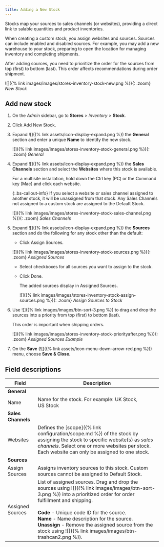 ```yaml
---
title: Adding a New Stock
---
```


Stocks map your sources to sales channels (or websites), providing a direct link to salable quantities and product inventories.

When creating a custom stock, you assign websites and sources. Sources can include enabled and disabled sources. For example, you may add a new warehouse to your stock, preparing to open the location for managing inventory and completing shipments.

After adding sources, you need to prioritize the order for the sources from top (first) to bottom (last). This order affects recommendations during order shipment.

![]({% link images/images/stores-inventory-stock-new.png %}){: .zoom}
_New Stock_

## Add new stock

1. On the _Admin_ sidebar, go to **Stores** > _Inventory_ > **Stock**.

1. Click <span class="btn">Add New Stock</span>.

1. Expand ![]({% link assets/icon-display-expand.png %}) the **General** section and enter a unique **Name** to identify the new stock.

   ![]({% link images/images/stores-inventory-stock-general.png %}){: .zoom}
   _General_

1. Expand ![]({% link assets/icon-display-expand.png %}) the **Sales Channels** section and select the **Websites** where this stock is available.

   For a multisite installation, hold down the Ctrl key (PC) or the Command key (Mac) and click each website.

   {:.bs-callout-info}
   If you select a website or sales channel assigned to another stock, it will be unassigned from that stock. Any Sales Channels not assigned to a custom stock are assigned to the Default Stock.

   ![]({% link images/images/stores-inventory-stock-sales-channel.png %}){: .zoom}
   _Sales Channels_

1. Expand ![]({% link assets/icon-display-expand.png %}) the **Sources** section and do the following for any stock other than the default:

    - Click <span class="btn">Assign Sources</span>.

    ![]({% link images/images/stores-inventory-stock-sources.png %}){: .zoom}
    _Assigned Sources_

    - Select checkboxes for all sources you want to assign to the stock.

    - Click <span class="btn">Done</span>.

      The added sources display in Assigned Sources.

      ![]({% link images/images/stores-inventory-stock-assign-sources.png %}){: .zoom}
      _Assign Sources to Stock_

1. Use ![]({% link images/images/btn-sort-3.png %}) to drag and drop the sources into a priority from top (first) to bottom (last).

   This order is important when shipping orders.

   ![]({% link images/images/stores-inventory-stock-priorityafter.png %}){: .zoom}
   _Assigned Sources Example_

1. On the **Save** (![]({% link assets/icon-menu-down-arrow-red.png %})) menu, choose **Save & Close**.

## Field descriptions

|Field|Description|
|--|--|
|**General**| |
|Name|Name for the stock. For example: UK Stock, US Stock|
|**Sales Channels**| |
|Websites|Defines the [scope]({% link configuration/scope.md %}) of the stock by assigning the stock to specific website(s) as _sales channels_. Select one or more websites per stock. Each website can only be assigned to one stock.|
|**Sources**| |
|Assign Sources|Assigns inventory sources to this stock. Custom sources cannot be assigned to Default Stock.|
|Assigned Sources|List of assigned sources. Drag and drop the sources using ![]({% link images/images/btn-sort-3.png %}) into a prioritized order for order fulfillment and shipping.<br/><br/>**Code** - Unique code ID for the source.<br/>**Name** - Name description for the source.<br/>**Unassign** - Remove the assigned source from the stock using ![]({% link images/images/btn-trashcan2.png %}).|
